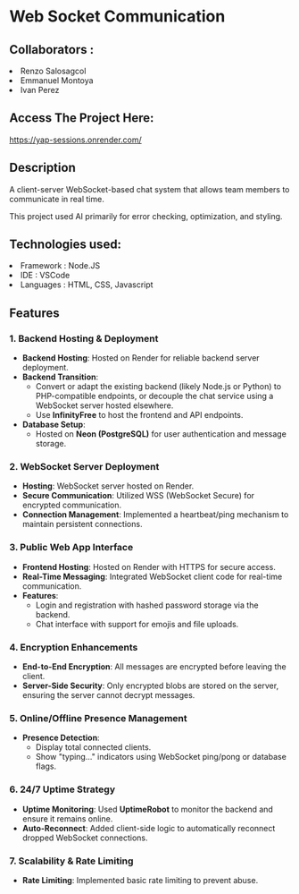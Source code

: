# Web Socket Communication

## __Collaborators :__

<li>Renzo Salosagcol</li>

<li>Emmanuel Montoya</li>

<li>Ivan Perez</li>

## Access The Project Here:
https://yap-sessions.onrender.com/

## Description

A client-server WebSocket-based chat system that allows team members to communicate in real time.

This project used AI primarily for error checking, optimization, and styling.

## Technologies used:
<li>Framework : Node.JS</li>
<li>IDE : VSCode</li>
<li>Languages : HTML, CSS, Javascript</li>

## Features

### 1. Backend Hosting & Deployment
- **Backend Hosting**: Hosted on Render for reliable backend server deployment.
- **Backend Transition**: 
  - Convert or adapt the existing backend (likely Node.js or Python) to PHP-compatible endpoints, or decouple the chat service using a WebSocket server hosted elsewhere.
  - Use **InfinityFree** to host the frontend and API endpoints.
- **Database Setup**: 
  - Hosted on **Neon (PostgreSQL)** for user authentication and message storage.

### 2. WebSocket Server Deployment
- **Hosting**: WebSocket server hosted on Render.
- **Secure Communication**: Utilized WSS (WebSocket Secure) for encrypted communication.
- **Connection Management**: Implemented a heartbeat/ping mechanism to maintain persistent connections.

### 3. Public Web App Interface
- **Frontend Hosting**: Hosted on Render with HTTPS for secure access.
- **Real-Time Messaging**: Integrated WebSocket client code for real-time communication.
- **Features**:
  - Login and registration with hashed password storage via the backend.
  - Chat interface with support for emojis and file uploads.

### 4. Encryption Enhancements
- **End-to-End Encryption**: All messages are encrypted before leaving the client.
- **Server-Side Security**: Only encrypted blobs are stored on the server, ensuring the server cannot decrypt messages.

### 5. Online/Offline Presence Management
- **Presence Detection**: 
  - Display total connected clients.
  - Show "typing..." indicators using WebSocket ping/pong or database flags.

### 6. 24/7 Uptime Strategy
- **Uptime Monitoring**: Used **UptimeRobot** to monitor the backend and ensure it remains online.
- **Auto-Reconnect**: Added client-side logic to automatically reconnect dropped WebSocket connections.

### 7. Scalability & Rate Limiting
- **Rate Limiting**: Implemented basic rate limiting to prevent abuse.